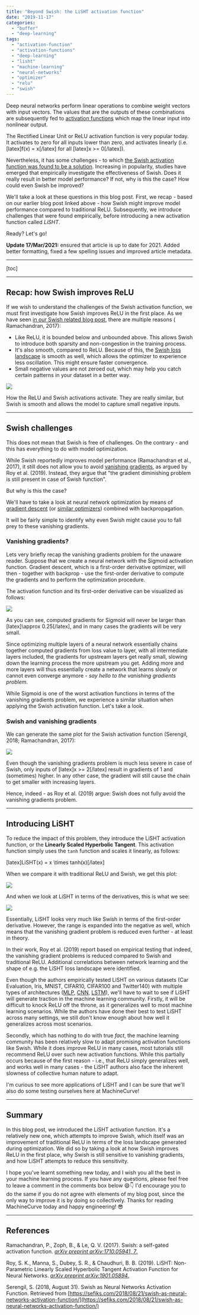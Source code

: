 ```yaml
---
title: "Beyond Swish: the LiSHT activation function"
date: "2019-11-17"
categories: 
  - "buffer"
  - "deep-learning"
tags: 
  - "activation-function"
  - "activation-functions"
  - "deep-learning"
  - "lisht"
  - "machine-learning"
  - "neural-networks"
  - "optimizer"
  - "relu"
  - "swish"
---
```


Deep neural networks perform linear operations to combine weight vectors with input vectors. The values that are the outputs of these combinations are subsequently fed to [activation functions](https://www.machinecurve.com/index.php/2019/09/04/relu-sigmoid-and-tanh-todays-most-used-activation-functions/) which map the linear input into nonlinear output.

The Rectified Linear Unit or ReLU activation function is very popular today. It activates to zero for all inputs lower than zero, and activates linearly (i.e. \[latex\]f(x) = x\[/latex\] for all \[latex\]x >= 0\[/latex\]).

Nevertheless, it has some challenges - to which [the Swish activation function was found to be a solution](https://www.machinecurve.com/index.php/2019/05/30/why-swish-could-perform-better-than-relu/). Increasing in popularity, studies have emerged that empirically investigate the effectiveness of Swish. Does it really result in better model performance? If not, why is this the case? How could even Swish be improved?

We'll take a look at these questions in this blog post. First, we recap - based on our earlier blog post linked above - how Swish might improve model performance compared to traditional ReLU. Subsequently, we introduce challenges that were found empirically, before introducing a new activation function called _LiSHT_.

Ready? Let's go!

**Update 17/Mar/2021:** ensured that article is up to date for 2021. Added better formatting, fixed a few spelling issues and improved article metadata.

* * *

\[toc\]

* * *

## Recap: how Swish improves ReLU

If we wish to understand the challenges of the Swish activation function, we must first investigate how Swish improves ReLU in the first place. As we have seen [in our Swish related blog post](https://www.machinecurve.com/index.php/2019/05/30/why-swish-could-perform-better-than-relu/), there are multiple reasons ( Ramachandran, 2017):

- Like ReLU, it is bounded below and unbounded above. This allows Swish to introduce both sparsity and non-congestion in the training process.
- It's also smooth, compared to ReLU. Because of this, the [Swish loss landscape](https://www.machinecurve.com/index.php/2019/11/03/extensions-to-gradient-descent-from-momentum-to-adabound/) is smooth as well, which allows the optimizer to experience less oscillation. This might ensure faster convergence.
- Small negative values are not zeroed out, which may help you catch certain patterns in your dataset in a better way.

[![](images/relu_swish-1024x511.png)](https://www.machinecurve.com/wp-content/uploads/2019/11/relu_swish.png)

How the ReLU and Swish activations activate. They are really similar, but Swish is smooth and allows the model to capture small negative inputs.

* * *

## Swish challenges

This does not mean that Swish is free of challenges. On the contrary - and this has everything to do with model optimization.

While Swish reportedly improves model performance (Ramachandran et al., 2017), it still does not allow you to avoid [vanishing gradients](https://www.machinecurve.com/index.php/2019/08/30/random-initialization-vanishing-and-exploding-gradients/), as argued by Roy et al. (2019). Instead, they argue that "the gradient diminishing problem is still present in case of Swish function".

But why is this the case?

We'll have to take a look at neural network optimization by means of [gradient descent](https://www.machinecurve.com/index.php/2019/10/24/gradient-descent-and-its-variants/) (or [similar optimizers](https://www.machinecurve.com/index.php/2019/11/03/extensions-to-gradient-descent-from-momentum-to-adabound/)) combined with backpropagation.

It will be fairly simple to identify why even Swish might cause you to fall prey to these vanishing gradients.

### Vanishing gradients?

Lets very briefly recap the vanishing gradients problem for the unaware reader. Suppose that we create a neural network with the Sigmoid activation function. Gradient descent, which is a first-order derivative optimizer, will then - together with backprop - use the first-order derivative to compute the gradients and to perform the optimization procedure.

The activation function and its first-order derivative can be visualized as follows:

[![](images/sigmoid_deriv-1024x511.png)](https://www.machinecurve.com/wp-content/uploads/2019/11/sigmoid_deriv.png)

As you can see, computed gradients for Sigmoid will never be larger than \[latex\]\\approx 0.25\[/latex\], and in many cases the gradients will be very small.

Since optimizing multiple layers of a neural network essentially chains together computed gradients from loss value to layer, with all intermediate layers included, the gradients for upstream layers get really small, slowing down the learning process the more upstream you get. Adding more and more layers will thus essentially create a network that learns slowly or cannot even converge anymore - _say hello to the vanishing gradients problem_.

While Sigmoid is one of the worst activation functions in terms of the vanishing gradients problem, we experience a similar situation when applying the Swish activation function. Let's take a look.

### Swish and vanishing gradients

We can generate the same plot for the Swish activation function (Serengil, 2018; Ramachandran, 2017):

[![](images/swish_deriv-1024x511.png)](https://www.machinecurve.com/wp-content/uploads/2019/11/swish_deriv.png)

Even though the vanishing gradients problem is much less severe in case of Swish, only inputs of \[latex\]x >= 2\[/latex\] result in gradients of 1 and (sometimes) higher. In any other case, the gradient will still cause the chain to get smaller with increasing layers.

Hence, indeed - as Roy et al. (2019) argue: Swish does not fully avoid the vanishing gradients problem.

* * *

## Introducing LiSHT

To reduce the impact of this problem, they introduce the LiSHT activation function, or the **Linearly Scaled Hyperbolic Tangent**. This activation function simply uses the `tanh` function and scales it linearly, as follows:

\[latex\]LiSHT(x) = x \\times tanh(x)\[/latex\]

When we compare it with traditional ReLU and Swish, we get this plot:

[![](images/lisht_visualized-1024x511.png)](https://www.machinecurve.com/wp-content/uploads/2019/11/lisht_visualized.png)

And when we look at LiSHT in terms of the derivatives, this is what we see:

[![](images/lisht_derivs-1024x511.png)](https://www.machinecurve.com/wp-content/uploads/2019/11/lisht_derivs.png)

Essentially, LiSHT looks very much like Swish in terms of the first-order derivative. However, the range is expanded into the negative as well, which means that the vanishing gradient problem is reduced even further - at least in theory.

In their work, Roy et al. (2019) report based on empirical testing that indeed, the vanishing gradient problems is reduced compared to Swish and traditional ReLU. Additional correlations between network learning and the shape of e.g. the LiSHT loss landscape were identified.

Even though the authors empirically tested LiSHT on various datasets (Car Evaluation, Iris, MNIST, CIFAR10, CIFAR100 and Twitter140) with multiple types of architectures ([MLP](https://www.machinecurve.com/index.php/2019/07/27/how-to-create-a-basic-mlp-classifier-with-the-keras-sequential-api/), [CNN](https://www.machinecurve.com/index.php/2020/03/30/how-to-use-conv2d-with-keras/), [LSTM](https://www.machinecurve.com/index.php/2020/12/29/a-gentle-introduction-to-long-short-term-memory-networks-lstm/)), we'll have to wait to see if LiSHT will generate traction in the machine learning community. Firstly, it will be difficult to knock ReLU off the throne, as it generalizes well to most machine learning scenarios. While the authors have done their best to test LiSHT across many settings, we still don't know enough about how well it generalizes across most scenarios.

Secondly, which has nothing to do with true _fact_, the machine learning community has been relatively slow to adapt promising activation functions like Swish. While it does improve ReLU in many cases, most tutorials still recommend ReLU over such new activation functions. While this partially occurs because of the first reason - i.e., that ReLU simply generalizes well, and works well in many cases - the LiSHT authors also face the inherent slowness of collective human nature to adapt.

I'm curious to see more applications of LiSHT and I can be sure that we'll also do some testing ourselves here at MachineCurve!

* * *

## Summary

In this blog post, we introduced the LiSHT activation function. It's a relatively new one, which attempts to improve Swish, which itself was an improvement of traditional ReLU in terms of the loss landscape generated during optimization. We did so by taking a look at how Swish improves ReLU in the first place, why Swish is still sensitive to vanishing gradients, and how LiSHT attempts to reduce this sensitivity.

I hope you've learnt something new today, and I wish you all the best in your machine learning process. If you have any questions, please feel free to leave a comment in the comments box below 😄👇 I'd encourage you to do the same if you do not agree with elements of my blog post, since the only way to improve it is by doing so collectively. Thanks for reading MachineCurve today and happy engineering! 😎

* * *

## References

Ramachandran, P., Zoph, B., & Le, Q. V. (2017). Swish: a self-gated activation function. [_arXiv preprint arXiv:1710.05941_, _7_.](https://www.semanticscholar.org/paper/Swish%3A-a-Self-Gated-Activation-Function-Ramachandran-Zoph/4f57f486adea0bf95c252620a4e8af39232ef8bc)

Roy, S. K., Manna, S., Dubey, S. R., & Chaudhuri, B. B. (2019). LiSHT: Non-Parametric Linearly Scaled Hyperbolic Tangent Activation Function for Neural Networks. [_arXiv preprint arXiv:1901.05894_.](https://arxiv.org/abs/1901.05894)

Serengil, S. (2018, August 31). Swish as Neural Networks Activation Function. Retrieved from [https://sefiks.com/2018/08/21/swish-as-neural-networks-activation-function/](https://sefiks.com/2018/08/21/swish-as-neural-networks-activation-function/)
